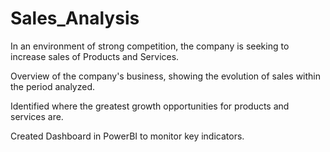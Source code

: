 # Sales_Analysis

In an environment of strong competition, the company is seeking to increase sales of Products and Services.

Overview of the company's business, showing the evolution of sales within the period analyzed.

Identified where the greatest growth opportunities for products and services are.

Created Dashboard in PowerBI to monitor key indicators.
